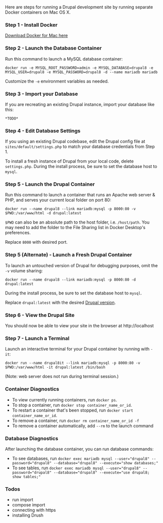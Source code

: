 Here are steps for running a Drupal development site by running separate Docker containers on Mac OS X.

### Step 1 - Install Docker

[Download Docker for Mac here](https://hub.docker.com/?overlay=onboarding)

### Step 2 - Launch the Database Container

Run this command to launch a MySQL database container:

`docker run -e MYSQL_ROOT_PASSWORD=admin -e MYSQL_DATABASE=drupal8 -e MYSQL_USER=drupal8 -e MYSQL_PASSWORD=drupal8 -d --name mariadb mariadb`

Customize the `-e` environment variables as needed.

### Step 3 - Import your Database

If you are recreating an existing Drupal instance, import your database like this:

`*TODO*`

### Step 4 - Edit Database Settings

If you using an existing Drupal codebase, edit the Drupal config file at `sites/default/settings.php` to match your database credentials from Step 1.

To install a fresh instance of Drupal from your local code, delete `settings.php`. During the install process, be sure to set the database host to `mysql`.

### Step 5 - Launch the Drupal Container

Run this command to launch a container that runs an Apache web server & PHP, and serves your current local folder on port 80:

`docker run --name drupal8 --link mariadb:mysql -p 8000:80 -v $PWD:/var/www/html -d drupal:latest`

`$PWD` can also be an absolute path to the host folder, i.e. `/host/path`. You may need to add the folder to the File Sharing list in Docker Desktop's preferences.

Replace `8000` with desired port.

### Step 5 (Alternate) - Launch a Fresh Drupal Container

To launch an untouched version of Drupal for debugging purposes, omit the `-v` volume sharing:

`docker run --name drupal8 --link mariadb:mysql -p 8000:80 -d drupal:latest`

During the install process, be sure to set the database host to `mysql`.

Replace `drupal:latest` with the desired [Drupal version](https://hub.docker.com/_/drupal?tab=tags).

### Step 6 - View the Drupal Site

You should now be able to view your site in the browser at http://localhost

### Step 7 - Launch a Terminal

Launch an interactive terminal for your Drupal container by running with `-it`:

`docker run --name drupal8it --link mariadb:mysql -p 8000:80 -v $PWD:/var/www/html -it drupal:latest /bin/bash`

(Note: web server does not run during terminal session.)

### Container Diagnostics

- To view currently running containers, run `docker ps`.
- To stop a container, run `docker stop container_name_or_id`.
- To restart a container that's been stopped, run `docker start container_name_or_id`.
- To remove a container, run `docker rm container_name_or_id -f`
- To remove a container automatically, add `--rm` to the launch command

### Database Diagnostics

After launching the database container, you can run database commands:

- To see databases, run `docker exec mariadb mysql --user="drupal8" --password="drupal8" --database="drupal8" --execute="show databases;"`
- To see tables, run `docker exec mariadb mysql --user="drupal8" --password="drupal8" --database="drupal8" --execute="use drupal8; show tables;"`

### Todos
- run import
- compose import
- connecting with https
- installing Drush
